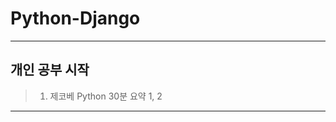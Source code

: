 # Python-Django
---------------------------------------
## 개인 공부 시작
> 1. 제코베 Python 30분 요약 1, 2
------------------------------------


